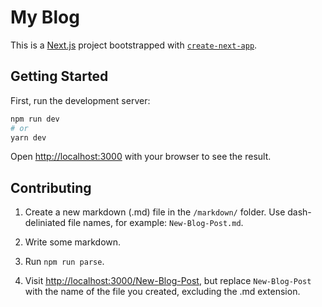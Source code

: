 # My Blog

This is a [Next.js](https://nextjs.org/) project bootstrapped with [`create-next-app`](https://github.com/vercel/next.js/tree/canary/packages/create-next-app).

## Getting Started

First, run the development server:

```bash
npm run dev
# or
yarn dev
```

Open [http://localhost:3000](http://localhost:3000) with your browser to see the result.

## Contributing

1. Create a new markdown (.md) file in the ```/markdown/``` folder. Use dash-deliniated file names, for example: ```New-Blog-Post.md```.

2. Write some markdown.

3. Run ```npm run parse```.

4. Visit [http://localhost:3000/New-Blog-Post](http://localhost:3000/New-Blog-Post), but replace ```New-Blog-Post``` with the name of the file you created, excluding the .md extension.